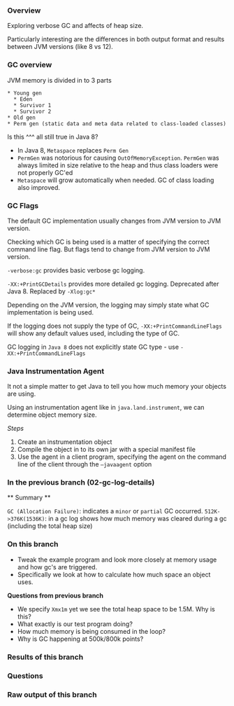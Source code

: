 ### Overview

Exploring verbose GC and affects of heap size.

Particularly interesting are the differences in both output format and results between JVM versions (like 8 vs 12).

### GC overview

JVM memory is divided in to 3 parts

    * Young gen
      * Eden
      * Survivor 1
      * Survivor 2
    * Old gen
    * Perm gen (static data and meta data related to class-loaded classes)
    
Is this ^^^ all still true in Java 8?  
  
* In Java 8, `Metaspace` replaces `Perm Gen`
* `PermGen` was notorious for causing `OutOfMemoryException`.  `PermGen` was always limited in size relative to the heap and thus class loaders were not properly GC'ed 
* `Metaspace` will grow automatically when needed.  GC of class loading also improved.

### GC Flags

The default GC implementation usually changes from JVM version to JVM version.

Checking which GC is being used is a matter of specifying the correct command line flag.  But flags tend to change from JVM version to JVM version.

`-verbose:gc` provides basic verbose gc logging. 

`-XX:+PrintGCDetails` provides more detailed gc logging. Deprecated after Java 8.  Replaced by `-Xlog:gc*`

Depending on the JVM version, the logging may simply state what GC implementation is being used.  

If the logging does not supply the type of GC, `-XX:+PrintCommandLineFlags` will show any default values used, including the type of GC.    

GC logging in `Java 8` does not explicitly state GC type - use `-XX:+PrintCommandLineFlags`

### Java Instrumentation Agent

It not a simple matter to get Java to tell you how much memory your objects are using.  

Using an instrumentation agent like in `java.land.instrument`, we can determine object memory size.

_Steps_

1. Create an instrumentation object
2. Compile the object in to its own jar with a special manifest file
3. Use the agent in a client program, specifying the agent on the command line of the client through the `–javaagent` option

### In the previous branch (02-gc-log-details)

** Summary **

`GC (Allocation Failure)`: indicates a `minor` or `partial` GC occurred.
`512K->376K(1536K)`: in a gc log shows how much memory was cleared during a gc (including the total heap size) 

### On this branch

* Tweak the example program and look more closely at memory usage and how gc's are triggered.
* Specifically we look at how to calculate how much space an object uses.

__Questions from previous branch__
* We specify `Xmx1m` yet we see the total heap space to be 1.5M.  Why is this?
* What exactly is our test program doing?  
* How much memory is being consumed in the loop? 
* Why is GC happening at 500k/800k points? 
      
### Results of this branch


### Questions   


### Raw output of this branch